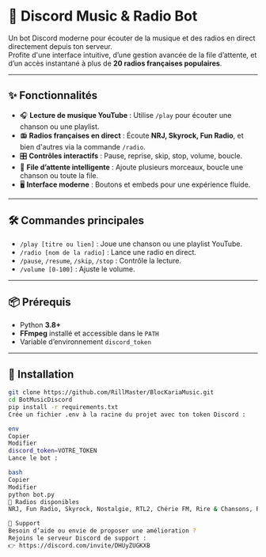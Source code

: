 # 🎵 Discord Music & Radio Bot

Un bot Discord moderne pour écouter de la musique et des radios en direct directement depuis ton serveur.  
Profite d'une interface intuitive, d’une gestion avancée de la file d’attente, et d’un accès instantané à plus de **20 radios françaises populaires**.

---

## ✨ Fonctionnalités

- 🎧 **Lecture de musique YouTube** : Utilise `/play` pour écouter une chanson ou une playlist.
- 📻 **Radios françaises en direct** : Écoute **NRJ, Skyrock, Fun Radio**, et bien d'autres via la commande `/radio`.
- 🎛️ **Contrôles interactifs** : Pause, reprise, skip, stop, volume, boucle.
- 🧠 **File d’attente intelligente** : Ajoute plusieurs morceaux, boucle une chanson ou toute la file.
- 🖥️ **Interface moderne** : Boutons et embeds pour une expérience fluide.

---

## 🛠️ Commandes principales

- `/play [titre ou lien]` : Joue une chanson ou une playlist YouTube.
- `/radio [nom de la radio]` : Lance une radio en direct.
- `/pause`, `/resume`, `/skip`, `/stop` : Contrôle la lecture.
- `/volume [0-100]` : Ajuste le volume.

---

## 📦 Prérequis

- Python **3.8+**
- **FFmpeg** installé et accessible dans le `PATH`
- Variable d’environnement `discord_token`

---

## 🚀 Installation

```bash
git clone https://github.com/RillMaster/BlocKariaMusic.git
cd BotMusicDiscord
pip install -r requirements.txt
Crée un fichier .env à la racine du projet avec ton token Discord :

env
Copier
Modifier
discord_token=VOTRE_TOKEN
Lance le bot :

bash
Copier
Modifier
python bot.py
📡 Radios disponibles
NRJ, Fun Radio, Skyrock, Nostalgie, RTL2, Chérie FM, Rire & Chansons, Radio FG, FIP, France Inter, France Info, France Musique, France Bleu, Europe 1, RTL, Virgin Radio, Latina, Générations, OÜI FM, Radio Nova, TSF Jazz, Sud Radio, Mouv’.

🙋 Support
Besoin d’aide ou envie de proposer une amélioration ?
Rejoins le serveur Discord de support :
👉 https://discord.com/invite/DHUyZUGKXB